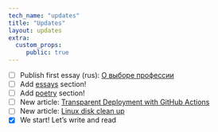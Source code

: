 ```yaml
---
tech_name: "updates"
title: "Updates"
layout: updates
extra: 
  custom_props:
     public: true
---
```

- [ ] Publish first essay (rus): [О выборе профессии](https://alchemmist.xyz/essays/career-choice)
- [ ] Add [essays](https://alchemmist.xyz/essays) section!
- [ ] Add [poetry](https://alchemmist.xyz/poetry/) section!
- [ ] New article: [Transparent Deployment with GitHub Actions](https://alchemmist.xyz/articles/deploy-gh-actions/)
- [ ] New article: [Linux disk clean up](https://alchemmist.xyz/articles/linux-clean-up/)
- [x] We start! Let’s write and read